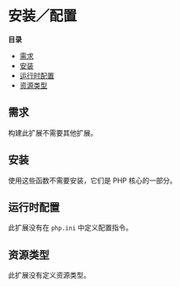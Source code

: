 安装／配置
==========

**目录**

-   [需求](/math/setup.html#需求)
-   [安装](/math/setup.html#安装)
-   [运行时配置](/math/setup.html#运行时配置)
-   [资源类型](/math/setup.html#资源类型)

需求
----

构建此扩展不需要其他扩展。

安装
----

使用这些函数不需要安装，它们是 PHP 核心的一部分。

运行时配置
----------

此扩展没有在 `php.ini` 中定义配置指令。

资源类型
--------

此扩展没有定义资源类型。
